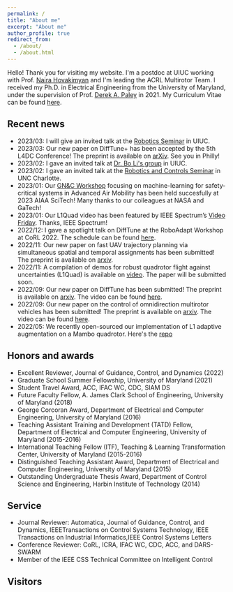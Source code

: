 ```yaml
---
permalink: /
title: "About me"
excerpt: "About me"
author_profile: true
redirect_from: 
  - /about/
  - /about.html
---
```

Hello! Thank you for visiting my website. I'm a postdoc at UIUC working with Prof. [Naira Hovakimyan](https://naira.mechse.illinois.edu/) and I'm leading the ACRL Multirotor Team. I received my Ph.D. in Electrical Engineering from the University of Maryland, under the supervision of Prof. [Derek A. Paley](https://aero.umd.edu/clark/faculty/58/Derek-A-Paley) in 2021. My Curriculum Vitae can be found [here](https://github.com/Sheng-Cheng/Sheng-Cheng.github.io/blob/master/files/CV_Sheng_UIUC.pdf).

Recent news
------
* 2023/03: I will give an invited talk at the [Robotics Seminar](https://robotics.illinois.edu/robotics-seminar-series/) in UIUC.
* 2023/03: Our new paper on DiffTune+ has been accepted by the 5th L4DC Conference! The preprint is available on [arXiv](https://arxiv.org/abs/2212.03194). See you in Philly!
* 2023/02: I gave an invited talk at [Dr. Bo Li's group](https://aisecure.github.io/) in UIUC.
* 2023/02: I gave an invited talk at the [Robotics and Controls Seminar](https://rcs.charlotte.edu/seminar) in UNC Charlotte.
* 2023/01: Our [GN&C Workshop](https://virtualscitech.aiaa.org/Category/f804d236-1b50-4d7a-b21f-780d9f805aeb) focusing on machine-learning for safety-critical systems in Advanced Air Mobility has been held succesfully at 2023 AIAA SciTech! Many thanks to our colleagues at NASA and GaTech!
* 2023/01: Our L1Quad video has been featured by IEEE Spectrum’s [Video Friday](https://spectrum.ieee.org/video-friday-robots-at-night#:~:text=Quadrotors%20are%20deployed,case%20by%20case.). Thanks, IEEE Spectrum!
* 2022/12: I gave a spotlight talk on DiffTune at the RoboAdapt Workshop at CoRL 2022. The schedule can be found [here](https://sites.google.com/view/roboadapt/schedule?authuser=0).
* 2022/11: Our new paper on fast UAV trajectory planning via simultaneous spatial and temporal assignments has been submitted! The preprint is available on [arxiv](https://arxiv.org/abs/2211.15902).
* 2022/11: A compilation of demos for robust quadrotor flight against uncertainties (L1Quad) is available on [video](https://youtu.be/18-2OqTRJ50). The paper will be submitted soon.
* 2022/09: Our new paper on DiffTune has been submitted! The preprint is available on [arxiv](https://arxiv.org/abs/2209.10021). The video can be found [here](https://youtu.be/otAv1EJF7EA).
* 2022/09: Our new paper on the control of omnidirection multirotor vehicles has been submitted! The preprint is available on [arxiv](https://arxiv.org/abs/2209.10024). The video can be found [here](https://youtu.be/Ip6MeS7rLhI).
* 2022/05: We recently open-sourced our implementation of L1 adaptive augmentation on a Mambo quadrotor. Here's the [repo](https://github.com/HovakimyanResearch/L1-Mambo) <!--- We will release our C++ implementation soon this summer!--->
<!--- * 2022/01: Our paper on L1 augmentation of geometric tracking control for quadrotors has been presented at ICRA 2022! The paper can be accessed [here](https://ieeexplore.ieee.org/document/9811946). The video for experiments can be found [here](https://youtu.be/25Z7iAkZ5xw). --->



Honors and awards
------
* Excellent Reviewer, Journal of Guidance, Control, and Dynamics (2022)
* Graduate School Summer Fellowship, University of Maryland (2021) <!--- for students delayed by COVID-19. --->
* Student Travel Award, ACC, IFAC WC, CDC, SIAM DS <!--- ACC (2019 2020 2021) CDC (2020) SIAM DS (2021)--->
* Future Faculty Fellow, A. James Clark School of Engineering, University of Maryland (2018)
* George Corcoran Award, Department of Electrical and Computer Engineering, University of Maryland (2016)
* Teaching Assistant Training and Development (TATD) Fellow, Department of Electrical and Computer Engineering, University of Maryland (2015-2016) 
* International Teaching Fellow (ITF), Teaching & Learning Transformation Center, University of Maryland (2015-2016) 
* Distinguished Teaching Assistant Award, Department of Electrical and Computer Engineering, University of Maryland (2015)
* Outstanding Undergraduate Thesis Award, Department of Control Science and Engineering, Harbin Institute of Technology (2014) <!---thesis title: "Design of the GPS/MEMS IMU
Combined Navigation System"--->

Service
------
* Journal Reviewer: Automatica, Journal of Guidance, Control, and Dynamics, IEEETransactions on Control Systems Technology, IEEE Transactions on Industrial Informatics,IEEE Control Systems Letters
* Conference Reviewer: CoRL, ICRA, IFAC WC, CDC, ACC, and DARS-SWARM
* Member of the IEEE CSS Technical Committee on Intelligent Control

Visitors
------
<script type="text/javascript" id="clustrmaps" src="//cdn.clustrmaps.com/map_v2.js?d=oXLUS-3Iesx-b_7fwyX7vOsyE4f4gwugR3oIU_mKEf4"></script>
